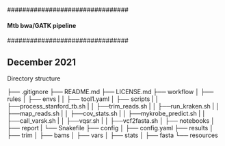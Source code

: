 ################################
#### Mtb bwa/GATK pipeline  ####
################################

## December 2021 ##

Directory structure

├── .gitignore
├── README.md
├── LICENSE.md
├── workflow
│   ├── rules
│   ├── envs
|   │   ├── tool1.yaml
│   ├── scripts
|   │   ├──process_stanford_tb.sh
|   │   ├──trim_reads.sh
|   │   ├──run_kraken.sh
|   │   ├──map_reads.sh
|   │   ├──cov_stats.sh
|   │   ├──mykrobe_predict.sh
|   │   ├──call_varsk.sh
|   │   ├──vqsr.sh
|   │   ├──vcf2fasta.sh
│   ├── notebooks
│   ├── report
|   └── Snakefile
├── config
│   ├── config.yaml
├── results
│   ├── trim
│   ├── bams
│   ├── vars
│   ├── stats
│   ├── fasta
└── resources
